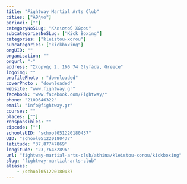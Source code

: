 ```yaml
---
title: "Fightway Martial Arts Club"
cities: ["Αθήνα"]
perioxi: [""]
categoryNoSLug: "Κλειστού Χώρου"
subcategoriesNoSLug: ["Kick Boxing"]
categories: ["kleistou-xorou"]
subcategories: ["kickboxing"]
orgUID: ""
organisation: ""
orgurl: "-"
address: "Στοργής 2, 166 74 Glyfáda, Greece"
logoimg: ""
profilePhoto : "downloaded"
coverPhoto : "downloaded"
website: "www.fightway.gr"
facebook: "www.facebook.com/Fightway/"
phone: "2109646322"
email: "info@fightway.gr"
courses: ""
places: [""]
rensponsibles: ""
zipcode: [""]
schoolsUID: "school051220180437"
UID: "school051220180437"
latitude: "37,87747869"
longitude: "23,76432896"
url: "fightway-martial-arts-club/athina/kleistou-xorou/kickboxing"
slug: "fightway-martial-arts-club"
aliases:
    - /school051220180437
---
```





